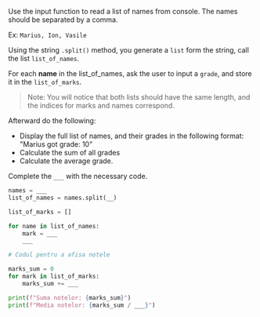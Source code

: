 Use the input function to read a list of names from console. The names should be separated by a comma.

Ex: `Marius, Ion, Vasile`

Using the string `.split()` method, you generate a `list` form the string, call the list `list_of_names`.

For each **name** in the list_of_names, ask the user to input a `grade`, and store it in the `list_of_marks`.

> Note: You will notice that both lists should have the same length, and the indices for marks and names correspond.

Afterward do the following:

* Display the full list of names, and their grades in the following format: "Marius got grade: 10"
* Calculate the sum of all grades
* Calculate the average grade.

Complete the `___` with the necessary code.

```python
names = ___
list_of_names = names.split(__)

list_of_marks = []

for name in list_of_names:
    mark = ___
    ___

# Codul pentru a afisa notele

marks_sum = 0
for mark in list_of_marks:
    marks_sum += ___

print(f"Suma notelor: {marks_sum}")
print(f"Media notelor: {marks_sum / ___}")
```
